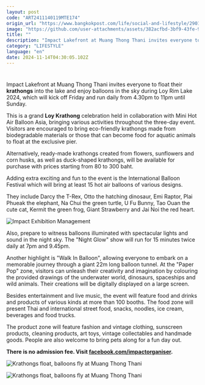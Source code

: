 ```yaml
---
layout: post
code: "ART2411140119MTE174"
origin_url: "https://www.bangkokpost.com/life/social-and-lifestyle/2901992/krathongs-float-balloons-fly-at-muang-thong-thani"
image: "https://github.com/user-attachments/assets/382acfbd-3bf9-43fe-9da4-efe1bd3ba4dc"
title: ""
description: "Impact Lakefront at Muang Thong Thani invites everyone to float their  krathongs  into the lake and enjoy balloons in the sky during Loy Rim Lake 2024, which will kick off Friday and run daily from 4.30pm to 11pm until Sunday."
category: "LIFESTYLE"
language: "en"
date: 2024-11-14T04:30:05.102Z
---
```


# 

Impact Lakefront at Muang Thong Thani invites everyone to float their **krathongs** into the lake and enjoy balloons in the sky during Loy Rim Lake 2024, which will kick off Friday and run daily from 4.30pm to 11pm until Sunday.

This is a grand **Loy Krathong** celebration held in collaboration with Mini Hot Air Balloon Asia, bringing various activities throughout the three-day event. Visitors are encouraged to bring eco-friendly krathongs made from biodegradable materials or those that can become food for aquatic animals to float at the exclusive pier.

Alternatively, ready-made krathongs created from flowers, sunflowers and corn husks, as well as duck-shaped krathongs, will be available for purchase with prices starting from 80 to 300 baht.

Adding extra exciting and fun to the event is the International Balloon Festival which will bring at least 15 hot air balloons of various designs.

They include Darcy the T-Rex, Otto the hatching dinosaur, Emi Raptor, Plai Phueak the elephant, Na Chui the green turtle, U Fu Bunny, Tao Ouan the cute cat, Kermit the green frog, Giant Strawberry and Jai Noi the red heart.

![Impact Exhibition Management](https://github.com/user-attachments/assets/f18d915e-75c0-4444-bba3-794f8e2b83be)

Also, prepare to witness balloons illuminated with spectacular lights and sound in the night sky. The "Night Glow" show will run for 15 minutes twice daily at 7pm and 9.45pm.

Another highlight is "Walk In Balloon", allowing everyone to embark on a memorable journey through a giant 22m long balloon tunnel. At the "Paper Pop" zone, visitors can unleash their creativity and imagination by colouring the provided drawings of the underwater world, dinosaurs, spaceships and wild animals. Their creations will be digitally displayed on a large screen.

Besides entertainment and live music, the event will feature food and drinks and products of various kinds at more than 100 booths. The food zone will present Thai and international street food, snacks, noodles, ice cream, beverages and food trucks.

The product zone will feature fashion and vintage clothing, sunscreen products, cleaning products, art toys, vintage collectables and handmade goods. People are also welcome to bring pets along for a fun day out.

**There is no admission fee. Visit [facebook.com/impactorganiser](https://www.facebook.com/impactorganiser).**

![Krathongs float, balloons fly at Muang Thong Thani](https://github.com/user-attachments/assets/4baa1878-f22c-4d8d-ac0f-53144427ec6d)

![Krathongs float, balloons fly at Muang Thong Thani](https://github.com/user-attachments/assets/15619c4f-da91-41ac-8711-314320255066)